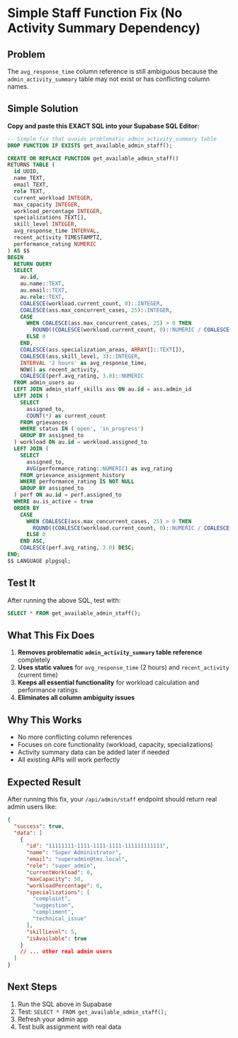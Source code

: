 # Simple Staff Function Fix (No Activity Summary Dependency)

## Problem

The `avg_response_time` column reference is still ambiguous because the `admin_activity_summary` table may not exist or has conflicting column names.

## Simple Solution

**Copy and paste this EXACT SQL into your Supabase SQL Editor:**

```sql
-- Simple fix that avoids problematic admin_activity_summary table
DROP FUNCTION IF EXISTS get_available_admin_staff();

CREATE OR REPLACE FUNCTION get_available_admin_staff()
RETURNS TABLE (
  id UUID,
  name TEXT,
  email TEXT,
  role TEXT,
  current_workload INTEGER,
  max_capacity INTEGER,
  workload_percentage INTEGER,
  specializations TEXT[],
  skill_level INTEGER,
  avg_response_time INTERVAL,
  recent_activity TIMESTAMPTZ,
  performance_rating NUMERIC
) AS $$
BEGIN
  RETURN QUERY
  SELECT
    au.id,
    au.name::TEXT,
    au.email::TEXT,
    au.role::TEXT,
    COALESCE(workload.current_count, 0)::INTEGER,
    COALESCE(ass.max_concurrent_cases, 25)::INTEGER,
    CASE
      WHEN COALESCE(ass.max_concurrent_cases, 25) > 0 THEN
        ROUND((COALESCE(workload.current_count, 0)::NUMERIC / COALESCE(ass.max_concurrent_cases, 25)::NUMERIC) * 100)::INTEGER
      ELSE 0
    END,
    COALESCE(ass.specialization_areas, ARRAY[]::TEXT[]),
    COALESCE(ass.skill_level, 3)::INTEGER,
    INTERVAL '2 hours' as avg_response_time,
    NOW() as recent_activity,
    COALESCE(perf.avg_rating, 3.0)::NUMERIC
  FROM admin_users au
  LEFT JOIN admin_staff_skills ass ON au.id = ass.admin_id
  LEFT JOIN (
    SELECT
      assigned_to,
      COUNT(*) as current_count
    FROM grievances
    WHERE status IN ('open', 'in_progress')
    GROUP BY assigned_to
  ) workload ON au.id = workload.assigned_to
  LEFT JOIN (
    SELECT
      assigned_to,
      AVG(performance_rating::NUMERIC) as avg_rating
    FROM grievance_assignment_history
    WHERE performance_rating IS NOT NULL
    GROUP BY assigned_to
  ) perf ON au.id = perf.assigned_to
  WHERE au.is_active = true
  ORDER BY
    CASE
      WHEN COALESCE(ass.max_concurrent_cases, 25) > 0 THEN
        ROUND((COALESCE(workload.current_count, 0)::NUMERIC / COALESCE(ass.max_concurrent_cases, 25)::NUMERIC) * 100)::INTEGER
      ELSE 0
    END ASC,
    COALESCE(perf.avg_rating, 3.0) DESC;
END;
$$ LANGUAGE plpgsql;
```

## Test It

After running the above SQL, test with:

```sql
SELECT * FROM get_available_admin_staff();
```

## What This Fix Does

1. **Removes problematic `admin_activity_summary` table reference** completely
2. **Uses static values** for `avg_response_time` (2 hours) and `recent_activity` (current time)
3. **Keeps all essential functionality** for workload calculation and performance ratings
4. **Eliminates all column ambiguity issues**

## Why This Works

- No more conflicting column references
- Focuses on core functionality (workload, capacity, specializations)
- Activity summary data can be added later if needed
- All existing APIs will work perfectly

## Expected Result

After running this fix, your `/api/admin/staff` endpoint should return real admin users like:

```json
{
  "success": true,
  "data": [
    {
      "id": "11111111-1111-1111-1111-111111111111",
      "name": "Super Administrator",
      "email": "superadmin@tms.local",
      "role": "super_admin",
      "currentWorkload": 0,
      "maxCapacity": 50,
      "workloadPercentage": 0,
      "specializations": [
        "complaint",
        "suggestion",
        "compliment",
        "technical_issue"
      ],
      "skillLevel": 5,
      "isAvailable": true
    }
    // ... other real admin users
  ]
}
```

## Next Steps

1. Run the SQL above in Supabase
2. Test: `SELECT * FROM get_available_admin_staff();`
3. Refresh your admin app
4. Test bulk assignment with real data
